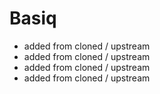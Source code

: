 # Basiq
- added from cloned / upstream
- added from cloned / upstream
- added from cloned / upstream
- added from cloned / upstream